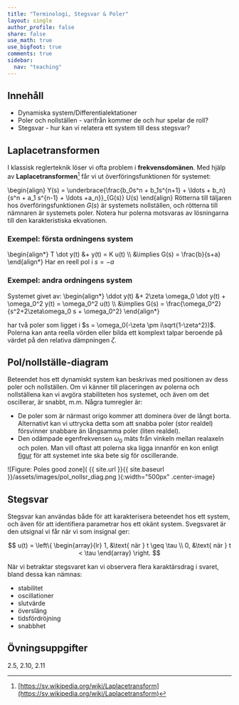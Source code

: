 ```yaml
---
title: "Terminologi, Stegsvar & Poler"
layout: single
author_profile: false
share: false
use_math: true
use_bigfoot: true
comments: true
sidebar:
  nav: "teaching"
---
```


## Innehåll

* Dynamiska system/Differentialektationer
* Poler och nollställen - varifrån kommer de och hur spelar de roll?
* Stegsvar - hur kan vi relatera ett system till dess stegsvar?

## Laplacetransformen
I klassisk reglerteknik löser vi ofta problem i __frekvensdomänen__. Med hjälp av __Laplacetransformen__[^1] får vi ut överföringsfunktionen för systemet:



\begin{align}
Y(s) = \underbrace{\frac{b_0s^n + b_1s^{n+1} + \ldots + b_n}{s^n + a_1 s^{n-1} + \ldots +a_n}}_{G(s)} U(s)
\end{align}
Rötterna till täljaren hos överföringsfunktionen $G(s)$ är systemets nollställen, och rötterna till nämnaren är systemets poler. Notera hur polerna motsvaras av lösningarna till den karakteristiska ekvationen.


### Exempel: första ordningens system
\begin{align\*}
T \dot y(t) &+  y(t) = K u(t) \\\\ &\implies G(s) = \frac{b}{s+a}
\end{align\*}
Har en reell pol i $s=-a$


### Exempel: andra ordningens system
Systemet givet av: 
\begin{align\*}
\ddot y(t) &+ 2\zeta \omega_0 \dot y(t)  + \omega_0^2 y(t) = \omega_0^2 u(t)  \\\\ &\implies G(s) = \frac{\omega_0^2}{s^2+2\zeta\omega_0 s + \omega_0^2}
\end{align\*}

har två poler som ligget i $s = \omega_0(-\zeta \pm i\sqrt{1-\zeta^2})$. Polerna kan anta reella vörden eller bilda ett komplext talpar beroende på värdet på den relativa dämpningen $\zeta$. 


## Pol/nollställe-diagram
Beteendet hos ett dynamiskt system kan beskrivas med positionen av dess poler och nollställen. Om vi känner till placeringen av polerna och nollställena kan vi avgöra stabiliteten hos systemet, och även om det oscillerar, är snabbt, m.m. Några tumregler är:
* De poler som är närmast origo kommer att dominera över de långt borta. Alternativt kan vi uttrycka detta som att snabba poler (stor realdel)  försvinner snabbare än långsamma poler (liten  realdel). 
* Den odämpade egenfrekvensen $\omega_0$ mäts från vinkeln mellan realaxeln och polen. Man vill oftast att polerna ska ligga innanför en kon enligt [figur](#poles) för att systemet inte ska bete sig för oscillerande.



<a name="poles_figure"></a>
![Figure: Poles good zone]( {{ site.url }}{{ site.baseurl }}/assets/images/pol_nollsr_diag.png ){:width="500px" .center-image}



## Stegsvar
Stegsvar kan användas både för att karakterisera beteendet hos ett system, och även för att identifiera parametrar hos ett okänt system. Svegsvaret är den utsignal vi får när vi som insignal ger:

$$
u(t) = \left\{ 
\begin{array}{lr}
1,  &\text{ när } t \geq \tau  \\
0,  &\text{ när } t < \tau 
\end{array}
\right.
$$

När vi betraktar stegsvaret kan vi observera flera karaktärsdrag i svaret, bland dessa kan nämnas:
* stabilitet
* oscillationer 
* slutvärde
* översläng 
* tidsfördröjning
* snabbhet

## Övningsuppgifter
2.5, 2.10, 2.11



[^1]: [https://sv.wikipedia.org/wiki/Laplacetransform](https://sv.wikipedia.org/wiki/Laplacetransform)
